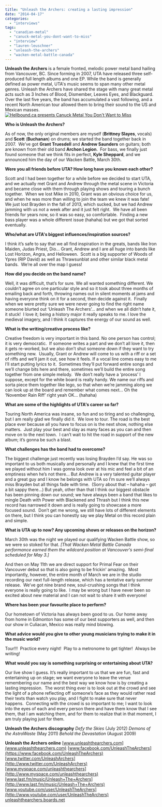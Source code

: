 ```yaml
---
title: "Unleash the Archers: creating a lasting impression"
date: "2014-04-17"
categories: 
  - "interviews"
tags: 
  - "canadian-metal"
  - "canuck-metal-you-dont-want-to-miss"
  - "interview"
  - "lauren-leuschner"
  - "unleash-the-archers"
  - "wacken-metal-battle-canada"
---
```


**Unleash the Archers** is a female fronted, melodic power metal band hailing from Vancouver, BC. Since forming in 2007, UTA have released three self-produced full length albums and one EP. While the band is generally defined as power metal, UTA's music seems to span many other metal genres. Unleash the Archers have shared the stage with many great metal acts such as 3 Inches of Blood, Dismember, Leaves Eyes, and Blackguard. Over the last five years, the band has accumulated a vast following, and a recent North American tour allowed them to bring their sound to the US and Mexican masses. [![Hellbound.ca presents Canuck Metal You Don't Want to Miss](https://hellbound.ca/wp-content/uploads/2014/02/canuck-metal-300x111.jpg)](https://hellbound.ca/wp-content/uploads/2014/02/canuck-metal.jpg)

**Who is Unleash the Archers?**

As of now, the only original members are myself (**Brittney Slayes**, vocals) and **Scott** (**Buchanan**) on drums; we started the band together back in 2007.  We’ve got **Grant Truesdell** and **Andrew Saunders** on guitars; both are known from their old band **Archon Legion**.  For bass, we finally just found someone that we think fits in perfect, **Kyle Sheppard**, and we announced him the day of our Wacken Battle, March 30th.

**Were you all friends before UTA? How long have you known each other?**

Scott and I had been together for a while before we decided to start UTA, and we actually met Grant and Andrew through the metal scene in Victoria and became close with them through playing shows and touring a bunch together.  When we lost Mike in 2010, Grant was an obvious choice for us, and when he was more than willing to join the team we knew it was fate!  We just lost Brayden in the fall of 2013, which sucked, but we had Andrew jamming with us not a week after and it just felt right.  We have all been friends for years now, so it was so easy, so comfortable.  Finding a new bass player was a whole different issue (hahaha) but we got that sorted eventually.

**Who/what are UTA's biggest influences/inspiration sources?**

I think it’s safe to say that we all find inspiration in the greats, bands like Iron Maiden, Judas Priest, Dio… Grant, Andrew and I are all huge into bands like Lost Horizon, Angra, and Helloween.  Scott is a big supporter of Woods of Ypres (RIP David) as well as Thrawsunblat and other similar black metal bands.  We’re all over the map I guess!

**How did you decide on the band name?**

Well, it was difficult, that’s for sure. We all wanted something different. We couldn’t agree on one particular style and so it took about three months of emailing back and forth, throwing names out in silent moments at jams and having everyone think on it for a second, then decide against it.  Finally when we were pretty sure we were never going to find the right name someone blurted out ‘Unleash The Archers’… and when we all didn’t hate it, it stuck!  I love it; being a history major it really speaks to me. I love the medieval imagery, and I think it captures the energy of our sound as well.

**What is the writing/creative process like?**

Creative freedom is very important in this band. No one person has control; it is very democratic.  If someone writes a part and we don’t all love it, then it gets re-worked, but we also don’t shut someone down if they want to try something new.  Usually, Grant or Andrew will come to us with a riff or a set of riffs and we’ll jam it out, see how it feels. If a vocal line comes easy to me I’ll start putting lyrics to it.  Sometimes they’ll put forward entire songs and we’ll change bits here and there, sometimes we’ll build the entire song together from one simple melody.  We don’t really have a ‘process’ I suppose, except for the white board is really handy. We name our riffs and sorta piece them together like lego, so that when we’re jamming along we can look up at the board and remember what comes next… Oh the ‘November Rain Riff’ right yeah OK… (hahaha)

**What are some of the highlights of UTA's career so far?**

Touring North America was insane, so fun and so tiring and so challenging, but I am really glad we finally did it.  We love to tour. The road is the best place ever because all you have to focus on is the next show, nothing else matters.  Just play your best and slay as many faces as you can and then move on to the next town.  I can’t wait to hit the road in support of the new album; it’s gonna be such a blast.

**What challenges has the band had to overcome?**

The biggest challenge just recently was losing Brayden I’d say. He was so important to us both musically and personally and I knew that the first time we played without him I was gonna look over at his mic and feel a bit of an emptiness when he’s not there… But Andrew is a very talented guitar player and a great guy and I know he belongs with UTA so I’m sure we’ll always miss Brayden but all things fade with time.  (Sorry about that – hahaha – got a bit sappy there…) But yeah, other than that I think our biggest obstacle has been pinning down our sound; we have always been a band that likes to mingle Death with Power with Blackened and Thrash but I think this new record has narrowed it down and is really going to showcase a more focused sound.  Don’t get me wrong, we still have lots of different elements on there, but I think you can honestly say we play Metal on this record plain and simple.

**What is UTA up to now? Any upcoming shows or releases on the horizon?**

March 30th was the night we played our qualifying Wacken Battle show, so we were so stoked for that. _\[That Wacken Metal Battle Canada performance earned them the wildcard position at Vancouver's semi-final scheduled for May 3.\]_

And then on May 11th we are direct support for Primal Fear on their Vancouver debut so that is also going to be frickin' amazing.  Most importantly, however, the entire month of March we are in the studio recording our next full-length release, which has a tentative early summer release.  We’ve got nine brand new, soul-crushing songs that I think everyone is really going to like.  I may be wrong but I have never been so excited about new material and I can not wait to share it with everyone!

**Where has been your favourite place to perform?**

Our hometown of Victoria has always been good to us. Our home away from home in Edmonton has some of our best supporters as well, and then our show in Culiacan, Mexico was really mind blowing.

**What advice would you give to other young musicians trying to make it in the music world?**

Tour!!!  Practice every night!  Play to a metronome to get tighter!  Always be writing!

**What would you say is something surprising or entertaining about UTA?**

Our live show I guess. It’s really important to us that we are fun, fast and entertaining up on stage; we want everyone to leave the venue remembering our name and the best way we know how is by creating a lasting impression.  The worst thing ever is to look out at the crowd and see the light of a phone reflecting off someone’s face as they would rather read their texts than watch you play, and I fight to make sure that never happens.  Connecting with the crowd is so important to me; I want to look into the eyes of each and every person there and have them know that I see them, that I am watching them, and for them to realize that in that moment, I am truly playing just for them.

**Unleash the Archers discography** _Defy the Skies_ (July 2012) _Demons of the AstroWaste_ (May 2011) _Behold the Devastation_ (August 2009)

**Unleash the Archers online** [www.unleashthearchers.com](www.unleashthearchers.com) [www.facebook.com/UnleashTheArchers](https://www.facebook.com/UnleashTheArchers) [www.twitter.com/UnleashArchers](http://www.twitter.com/UnleashArchers) [www.myspace.com/unleashthearchers](http://www.myspace.com/unleashthearchers) [www.last.fm/music/Unleash+The+Archers](http://www.last.fm/music/Unleash+The+Archers) [www.youtube.com/user/UnleashTheArchers](http://www.youtube.com/user/UnleashTheArchers) [unleashthearchers.boards.net](http://unleashthearchers.boards.net/)
